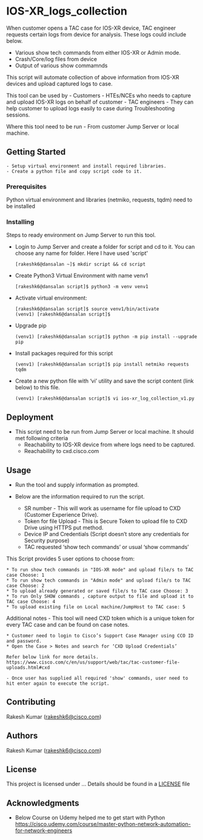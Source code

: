 # IOS-XR_logs_collection

When customer opens a TAC case for IOS-XR device, TAC engineer requests certain logs from device for analysis. These logs could include below.

   - Various show tech commands from either IOS-XR or Admin mode.
   - Crash/Core/log files from device
   - Output of various show commamnds
   
This script will automate collection of above information from IOS-XR devices and upload captured logs to case.

This tool can be used by
	- Customers
	- HTEs/NCEs who needs to capture and upload IOS-XR logs on behalf of customer
	- TAC engineers - They can help customer to upload logs easily to case during Troubleshooting sessions.

Where this tool need to be run
	- From customer Jump Server or local machine.
	

## Getting Started

	- Setup virtual environment and install required libraries.  	
  	- Create a python file and copy script code to it.
  	

### Prerequisites

Python virtual environment and libraries (netmiko, requests, tqdm) need to be installed

### Installing

Steps to ready environment on Jump Server to run this tool.

- Login to Jump Server and create a folder for script and cd to it. You can choose any name for folder. Here I have used 'script'
	
	`[rakeshk6@dansalan ~]$ mkdir script && cd script`

- Create Python3 Virtual Environment with name venv1	
	
	`[rakeshk6@dansalan script]$ python3 -m venv venv1`
	
- Activate virtual environment:
	
	```
	[rakeshk6@dansalan script]$ source venv1/bin/activate
  	(venv1) [rakeshk6@dansalan script]$
	```
  	
- Upgrade pip
  	
  	`(venv1) [rakeshk6@dansalan script]$ python -m pip install --upgrade pip`
  	
- Install packages required for this script
  	
  	`(venv1) [rakeshk6@dansalan script]$ pip install netmiko requests tqdm`
  	
- Create a new python file with ‘vi’ utility and save the script content (link below) to this file.
	
	`(venv1) [rakeshk6@dansalan script]$ vi ios-xr_log_collection_v1.py`
	

## Deployment

- This script need to be run from Jump Server or local machine. It should met following criteria
	- Reachability to IOS-XR device from where logs need to be captured.
	- Reachability to cxd.cisco.com

## Usage

- Run the tool and supply information as prompted.

- Below are the information required to run the script.

   * SR number - This will work as username for file upload to CXD (Customer Experience Drive).
   * Token for file Upload - This is Secure Token to upload file to CXD Drive using HTTPS put method.
   * Device IP and Credentials (Script doesn’t store any credentials for Security purpose)
   * TAC requested ‘show tech commands’ or usual ‘show commands’
   

This Script provides 5 user options to choose from:


    * To run show tech commands in "IOS-XR mode" and upload file/s to TAC case Choose: 1
    * To run show tech commands in "Admin mode" and upload file/s to TAC case Choose: 2
    * To upload already generated or saved file/s to TAC case Choose: 3
    * To run Only SHOW commands , capture output to file and upload it to TAC case Choose: 4
    * To upload existing file on Local machine/JumpHost to TAC case: 5
   

Additional notes
	- This tool will need CXD token which is a unique token for every TAC case and can be found on case notes.
	
    * Customer need to login to Cisco’s Support Case Manager using CCO ID and password.
    * Open the Case > Notes and search for ‘CXD Upload Credentials’

	Refer below link for more details.
	https://www.cisco.com/c/en/us/support/web/tac/tac-customer-file-uploads.html#cxd
	
	- Once user has supplied all required 'show' commands, user need to hit enter again to execute the script.

## Contributing

Rakesh Kumar (rakeshk6@cisco.com)

## Authors

Rakesh Kumar (rakeshk6@cisco.com)

## License

This project is licensed under ...
Details should be found in a [LICENSE](https://wwwin-github.cisco.com/AIDE/ios-xr_logs_collection/blob/master/LICENSE) file

## Acknowledgments

* Below Course on Udemy helped me to get start with Python
https://cisco.udemy.com/course/master-python-network-automation-for-network-engineers

